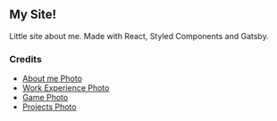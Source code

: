 ## My Site!

Little site about me. Made with React, Styled Components and Gatsby.

### Credits

- [About me Photo](https://unsplash.com/photos/Yv6Er-mUBG4)
- [Work Experience Photo](https://unsplash.com/photos/n8Qb1ZAkK88)
- [Game Photo](https://unsplash.com/photos/QVN5ydW0k1k)
- [Projects Photo](https://unsplash.com/photos/8OyKWQgBsKQ)
